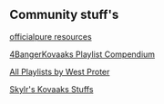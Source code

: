 ## **Community stuff's**

[officialpure resources](https://github.com/officialpure/Resources/blob/main/Sharecodes.md)

[4BangerKovaaks Playlist Compendium](https://docs.google.com/spreadsheets/d/1pDKiviydpzZz0hEkHt2b3oUruWW_SBPF_w6enxrB_E0/edit#gid=0)

[All Playlists by West Proter](https://docs.google.com/spreadsheets/d/1E8QnExIHykbU0ApgDJEkFI1nxBm1sxRFM6LOOk6RxF8/edit#gid=0)

[Skylr's Kovaaks Stuffs](https://www.dropbox.com/sh/44gu6yjvnr8m22t/AACJeZEKBAkR_VbmEinFUbzTa?dl=0)
